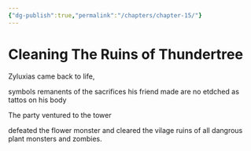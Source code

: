 ```yaml
---
{"dg-publish":true,"permalink":"/chapters/chapter-15/"}
---
```


# Cleaning The Ruins of Thundertree

Zyluxias came back to life,

symbols remanents of the sacrifices his friend made are no etdched as tattos on his body

The party ventured to the tower

defeated the flower monster and cleared the vilage ruins of all dangrous plant monsters and zombies.
